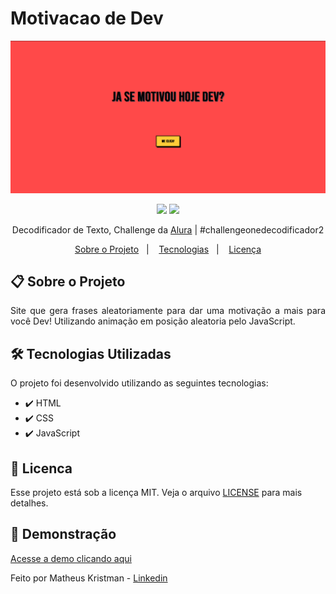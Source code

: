 # Motivacao de Dev

<p align="center">
   <img src="https://github.com/MatheusKristman/Motivacao-de-Dev/blob/main/print%20site%20ja%20se%20motivou%20hoje%20dev.png" alt="Motivação de Dev"/>
</p>

<p align="center">	
    <a href = "mailto:kristman058@gmail.com"><img src="https://img.shields.io/badge/-Gmail-%23333?style=for-the-badge&logo=gmail&logoColor=white" target="_blank"></a>
  <a href="https://www.linkedin.com/in/matheus-kristman-07a947171/" target="_blank"><img src="https://img.shields.io/badge/LinkedIn-0077B5?style=for-the-badge&logo=linkedin&logoColor=whitesssssss" target="_blank"></a>
  </a>
<div align="center">
   Decodificador de Texto, Challenge da <a href="https://cursos.alura.com.br/">Alura</a> | #challengeonedecodificador2
</div>

<p align="center">
  <a href="#clipboard-sobre-o-projeto">Sobre o Projeto</a>&nbsp;&nbsp;&nbsp;|&nbsp;&nbsp;&nbsp;
  <a href="#hammer_and_wrench-tecnologias-utilizadas">Tecnologias</a>&nbsp;&nbsp;&nbsp;|&nbsp;&nbsp;&nbsp;
  <a href="#closed_book-licenca">Licença</a>
</p>

## :clipboard: Sobre o Projeto

<p align="justify">
Site que gera frases aleatoriamente para dar uma motivação a mais para você Dev! Utilizando animação em posição aleatoria pelo JavaScript.
</p>

## :hammer_and_wrench: Tecnologias Utilizadas

O projeto foi desenvolvido utilizando as seguintes tecnologias:

-   :heavy_check_mark: HTML
-   :heavy_check_mark: CSS
-   :heavy_check_mark: JavaScript

## :closed_book: Licenca

Esse projeto está sob a licença MIT. Veja o arquivo [LICENSE](https://github.com/MatheusKristman/Motivacao-de-Dev/blob/main/LICENSE) para mais detalhes.

## :camera_flash: **Demonstração**

<a href="https://matheuskristman.github.io/Motivacao-de-Dev/">Acesse a demo clicando aqui</a>

Feito por Matheus Kristman - <a href="https://www.linkedin.com/in/matheus-kristman-07a947171/">Linkedin</a>
